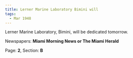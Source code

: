 ```yaml
---  
title: Lerner Marine Laboratory Bimini will  
tags:  
  - Mar 1948  
---  
```

  
Lerner Marine Laboratory, Bimini, will be dedicated tomorrow.  
  
Newspapers: **Miami Morning News or The Miami Herald**  
  
Page: **2**, Section: **B** 
